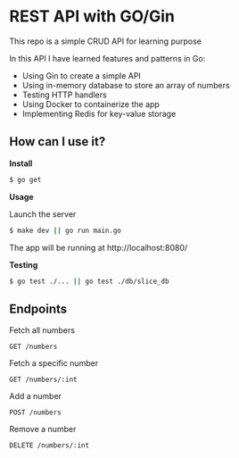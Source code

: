 # REST API with GO/Gin

This repo is a simple CRUD API for learning purpose

In this API I have learned features and patterns in Go:

- Using Gin to create a simple API
- Using in-memory database to store an array of numbers 
- Testing HTTP handlers
- Using Docker to containerize the app
- Implementing Redis for key-value storage

## How can I use it?

**Install**

```sh
$ go get
```

**Usage**

Launch the server

```sh
$ make dev || go run main.go
```

The app will be running at http://localhost:8080/

**Testing**

```sh
$ go test ./... || go test ./db/slice_db
```

## Endpoints

Fetch all numbers

```
GET /numbers
```

Fetch a specific number

```
GET /numbers/:int
```

Add a number

```
POST /numbers
```

Remove a number

```
DELETE /numbers/:int
```
